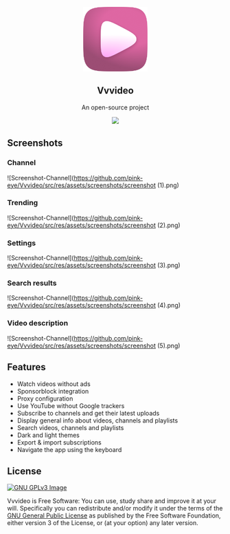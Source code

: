 <p align="center"><img src="src/res/assets/icons/png/256x256.png" width="150"></p>
<h2 align="center"><b>Vvvideo</b></h2>
<p align="center">An open-source project</p>

<p align="center">
<a href="https://www.gnu.org/licenses/gpl-3.0" alt="License: GPLv3"><img src="https://img.shields.io/badge/License-GPL%20v3-blue.svg"></a>
</p>

## Screenshots

<h3>Channel</h3>

![Screenshot-Channel](https://github.com/pink-eye/Vvvideo/src/res/assets/screenshots/screenshot (1).png)

<h3>Trending</h3>

![Screenshot-Channel](https://github.com/pink-eye/Vvvideo/src/res/assets/screenshots/screenshot (2).png)

<h3>Settings</h3>

![Screenshot-Channel](https://github.com/pink-eye/Vvvideo/src/res/assets/screenshots/screenshot (3).png)

<h3>Search results</h3>

![Screenshot-Channel](https://github.com/pink-eye/Vvvideo/src/res/assets/screenshots/screenshot (4).png)

<h3>Video description</h3>

![Screenshot-Channel](https://github.com/pink-eye/Vvvideo/src/res/assets/screenshots/screenshot (5).png)

## Features
* Watch videos without ads
* Sponsorblock integration
* Proxy configuration
* Use YouTube without Google trackers
* Subscribe to channels and get their latest uploads
* Display general info about videos, channels and playlists
* Search videos, channels and playlists
* Dark and light themes
* Export & import subscriptions
* Navigate the app using the keyboard

## License
[![GNU GPLv3 Image](https://www.gnu.org/graphics/gplv3-127x51.png)](https://www.gnu.org/licenses/gpl-3.0.en.html)

Vvvideo is Free Software: You can use, study share and improve it at your
will. Specifically you can redistribute and/or modify it under the terms of the
[GNU General Public License](https://www.gnu.org/licenses/gpl.html) as
published by the Free Software Foundation, either version 3 of the License, or
(at your option) any later version.

